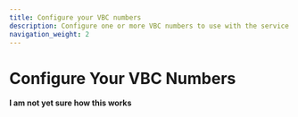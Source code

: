 ```yaml
---
title: Configure your VBC numbers
description: Configure one or more VBC numbers to use with the service.
navigation_weight: 2
---
```


# Configure Your VBC Numbers

**I am not yet sure how this works**